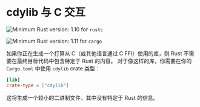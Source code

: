 # cdylib 与 C 交互

![Minimum Rust version: 1.10](https://img.shields.io/badge/Minimum%20Rust%20Version-1.10-brightgreen.svg) for `rustc`

![Minimum Rust version: 1.11](https://img.shields.io/badge/Minimum%20Rust%20Version-1.11-brightgreen.svg) for `cargo`

如果你正在生成一个打算从 C（或其他语言通过 C FFI）使用的库，则 Rust 不需要在最终目标代码中包含特定于 Rust 的内容。
对于像这样的库，你需要在你的 `Cargo.toml` 中使用 `cdylib` crate 类型：

```toml
[lib]
crate-type = ["cdylib"]
```

这将生成一个较小的二进制文件，其中没有特定于 Rust 的信息。
